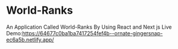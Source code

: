 # World-Ranks
An Application Called World-Ranks By Using React and Next js
Live Demo:https://64677c0ba1ba7417254fef4b--ornate-gingersnap-ec6a5b.netlify.app/
